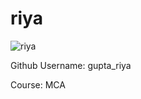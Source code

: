# riya 

![riya](https://avatars3.githubusercontent.com/u/40785645?s=400&u=2c9bd1c6f685f4a3efdc2064345de706670ad87c&v=4)

Github Username: gupta_riya

Course: MCA